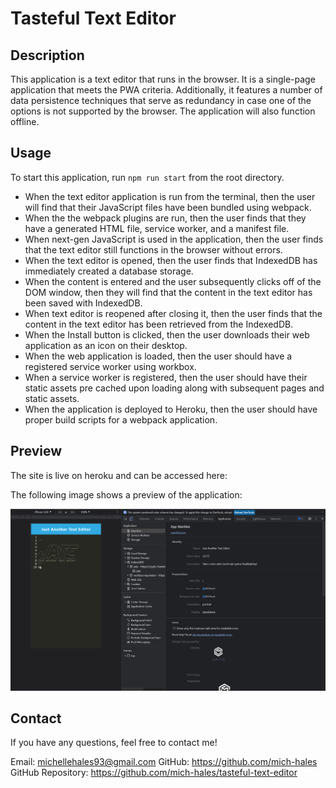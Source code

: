 # Tasteful Text Editor

## Description

This application is a text editor that runs in the browser. It is a single-page application that meets the PWA criteria. Additionally, it features a number of data persistence techniques that serve as redundancy in case one of the options is not supported by the browser. The application will also function offline.

## Usage

To start this application, run `npm run start` from the root directory.

* When the text editor application is run from the terminal, then the user will find that their JavaScript files have been bundled using webpack.
* When the the webpack plugins are run, then the user finds that they have a generated HTML file, service worker, and a manifest file.
* When next-gen JavaScript is used in the application, then the user finds that the text editor still functions in the browser without errors.
* When the text editor is opened, then the user finds that IndexedDB has immediately created a database storage.
* When the content is entered and the user subsequently clicks off of the DOM window, then they will find that the content in the text editor has been saved with IndexedDB.
* When text editor is reopened after closing it, then the user finds that the content in the text editor has been retrieved from the IndexedDB.
* When the Install button is clicked, then the user downloads their web application as an icon on their desktop.
* When the web application is loaded, then the user should have a registered service worker using workbox.
* When a service worker is registered, then the user should have their static assets pre cached upon loading along with subsequent pages and static assets.
* When the application is deployed to Heroku, then the user should have proper build scripts for a webpack application.

## Preview

The site is live on heroku and can be accessed here:  


The following image shows a preview of the application:

![image showing a mockup of the webpage which has JATE in big letters and the text editor below it](./Assets/01-manifest.png)


## Contact

If you have any questions, feel free to contact me!

Email: michellehales93@gmail.com
GitHub: https://github.com/mich-hales
GitHub Repository: https://github.com/mich-hales/tasteful-text-editor

